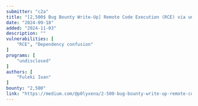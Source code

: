 ```yaml
---
submitter: "c2a"
title: "[2,500$ Bug Bounty Write-Up] Remote Code Execution (RCE) via unclaimed Node package"
date: "2024-09-18"
added: "2024-11-03"
description: ""
vulnerabilities: [
    "RCE", "Dependency confusion"
]
programs: [
    "undisclosed"
]
authors: [
    "Fuleki Ioan"
]
bounty: "2,500"
link: "https://medium.com/@p0lyxena/2-500-bug-bounty-write-up-remote-code-execution-rce-via-unclaimed-node-package-6b9108d10643"
---
```




